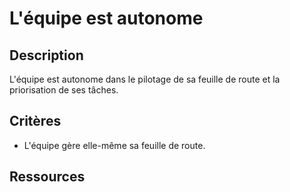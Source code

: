 # L'équipe est autonome

## Description

L'équipe est autonome dans le pilotage de sa feuille de route et
la priorisation de ses tâches.

## Critères

- L'équipe gère elle-même sa feuille de route.

## Ressources
